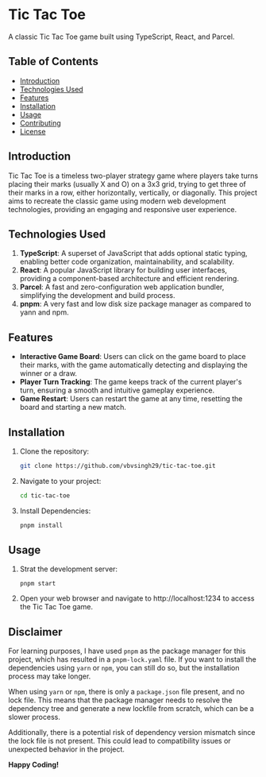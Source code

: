 # Tic Tac Toe

A classic Tic Tac Toe game built using TypeScript, React, and Parcel.

## Table of Contents
- [Introduction](#introduction)
- [Technologies Used](#technologies-used)
- [Features](#features)
- [Installation](#installation)
- [Usage](#usage)
- [Contributing](#contributing)
- [License](#license)

## Introduction

Tic Tac Toe is a timeless two-player strategy game where players take turns placing their marks (usually X and O) on a 3x3 grid, trying to get three of their marks in a row, either horizontally, vertically, or diagonally. This project aims to recreate the classic game using modern web development technologies, providing an engaging and responsive user experience.

## Technologies Used

1. **TypeScript**: A superset of JavaScript that adds optional static typing, enabling better code organization, maintainability, and scalability.
2. **React**: A popular JavaScript library for building user interfaces, providing a component-based architecture and efficient rendering.
3. **Parcel**: A fast and zero-configuration web application bundler, simplifying the development and build process.
4. **pnpm**: A very fast and low disk size package manager as compared to yann and npm.

## Features

- **Interactive Game Board**: Users can click on the game board to place their marks, with the game automatically detecting and displaying the winner or a draw.
- **Player Turn Tracking**: The game keeps track of the current player's turn, ensuring a smooth and intuitive gameplay experience.
- **Game Restart**: Users can restart the game at any time, resetting the board and starting a new match.

## Installation

1. Clone the repository:
   ```bash
   git clone https://github.com/vbvsingh29/tic-tac-toe.git
   ```
2. Navigate to your project:
   ```bash 
   cd tic-tac-toe
   ```
3. Install Dependencies:
   ```bash
   pnpm install 
   ```

## Usage

1. Strat the development server:
   ```
   pnpm start
   ```
2. Open your web browser and navigate to http://localhost:1234 to access the Tic Tac Toe game.


## Disclaimer

For learning purposes, I have used `pnpm` as the package manager for this project, which has resulted in a `pnpm-lock.yaml` file. If you want to install the dependencies using `yarn` or `npm`, you can still do so, but the installation process may take longer.

When using `yarn` or `npm`, there is only a `package.json` file present, and no lock file. This means that the package manager needs to resolve the dependency tree and generate a new lockfile from scratch, which can be a slower process.

Additionally, there is a potential risk of dependency version mismatch since the lock file is not present. This could lead to compatibility issues or unexpected behavior in the project.

**Happy Coding!**
